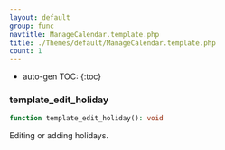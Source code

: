 ```yaml
---
layout: default
group: func
navtitle: ManageCalendar.template.php
title: ./Themes/default/ManageCalendar.template.php
count: 1
---
```

* auto-gen TOC:
{:toc}
### template_edit_holiday

```php
function template_edit_holiday(): void
```
Editing or adding holidays.



